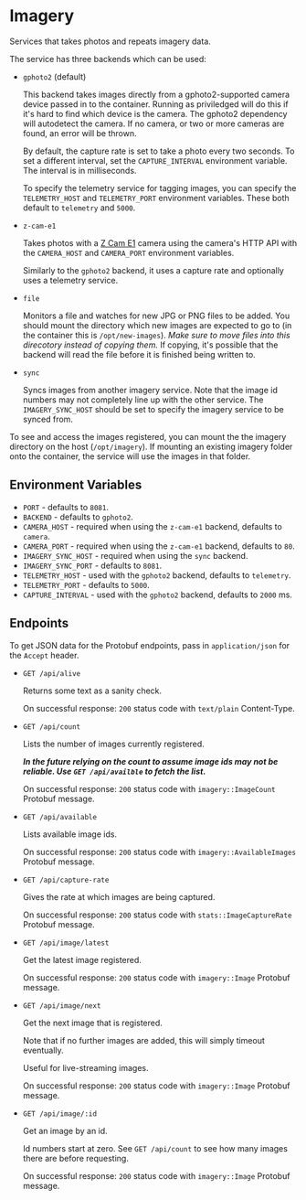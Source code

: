 # Imagery

Services that takes photos and repeats imagery data.

The service has three backends which can be used:

- `gphoto2` (default)

  This backend takes images directly from a gphoto2-supported camera device
  passed in to the container. Running as priviledged will do this if it's hard
  to find which device is the camera. The gphoto2 dependency will autodetect
  the camera. If no camera, or two or more cameras are found, an error will be
  thrown.

  By default, the capture rate is set to take a photo every two seconds. To set
  a different interval, set the `CAPTURE_INTERVAL` environment variable. The
  interval is in milliseconds.

  To specify the telemetry service for tagging images, you can specify the
  `TELEMETRY_HOST` and `TELEMETRY_PORT` environment variables. These both
  default to `telemetry` and `5000`.

- `z-cam-e1`

  Takes photos with a [Z Cam E1](http://www.z-cam.com/e1/) camera using the
  camera's HTTP API with the `CAMERA_HOST` and `CAMERA_PORT` environment
  variables.

  Similarly to the `gphoto2` backend, it uses a capture rate and optionally
  uses a telemetry service.

- `file`

  Monitors a file and watches for new JPG or PNG files to be added. You should
  mount the directory which new images are expected to go to (in the container
  this is `/opt/new-images`). *Make sure to move files into this direcotory
  instead of copying them.* If copying, it's possible that the backend will
  read the file before it is finished being written to.

- `sync`

  Syncs images from another imagery service. Note that the image id numbers may
  not completely line up with the other service. The `IMAGERY_SYNC_HOST` should
  be set to specify the imagery service to be synced from.

To see and access the images registered, you can mount the the imagery
directory on the host (`/opt/imagery`). If mounting an existing imagery folder
onto the container, the service will use the images in that folder.

## Environment Variables

- `PORT` - defaults to `8081`.
- `BACKEND` - defaults to `gphoto2`.
- `CAMERA_HOST` - required when using the `z-cam-e1` backend, defaults to
  `camera`.
- `CAMERA_PORT` - required when using the `z-cam-e1` backend, defaults to
  `80`.
- `IMAGERY_SYNC_HOST` - required when using the `sync` backend.
- `IMAGERY_SYNC_PORT` - defaults to `8081`.
- `TELEMETRY_HOST` - used with the `gphoto2` backend, defaults to `telemetry`.
- `TELEMETRY_PORT` - defaults to `5000`.
- `CAPTURE_INTERVAL` - used with the `gphoto2` backend, defaults to `2000` ms.

## Endpoints

To get JSON data for the Protobuf endpoints, pass in `application/json` for the
`Accept` header.

- `GET /api/alive`

  Returns some text as a sanity check.

  On successful response: `200` status code with `text/plain` Content-Type.

- `GET /api/count`

  Lists the number of images currently registered.

  ***In the future relying on the count to assume image ids may not be
  reliable. Use `GET /api/availble` to fetch the list.***

  On successful response: `200` status code with `imagery::ImageCount` Protobuf
  message.

- `GET /api/available`

  Lists available image ids.

  On successful response: `200` status code with `imagery::AvailableImages`
  Protobuf message.

- `GET /api/capture-rate`

  Gives the rate at which images are being captured.

  On successful response: `200` status code with `stats::ImageCaptureRate`
  Protobuf message.


- `GET /api/image/latest`

  Get the latest image registered.

  On successful response: `200` status code with `imagery::Image` Protobuf
  message.

- `GET /api/image/next`

  Get the next image that is registered.

  Note that if no further images are added, this will simply timeout
  eventually.

  Useful for live-streaming images.

  On successful response: `200` status code with `imagery::Image` Protobuf
  message.

- `GET /api/image/:id`

  Get an image by an id.

  Id numbers start at zero. See `GET /api/count` to see how many images there
  are before requesting.

  On successful response: `200` status code with `imagery::Image` Protobuf
  message.
